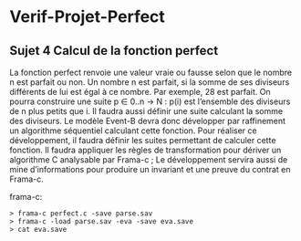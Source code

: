# Verif-Projet-Perfect

## Sujet 4 Calcul de la fonction perfect

La fonction perfect renvoie une valeur vraie ou fausse selon que le nombre n est parfait ou non. Un nombre n est parfait, si la somme de ses diviseurs différents de lui est égal à ce nombre. Par exemple, 28 est parfait. On pourra construire une suite p ∈ 0..n → N : p(i) est l’ensemble des diviseurs de n plus petits que i. Il faudra aussi définir une suite calculant la somme des diviseurs. Le modèle Event-B devra donc développer par raffinement un algorithme séquentiel calculant cette fonction. Pour réaliser ce développement, il faudra définir les suites permettant de calculer cette fonction. Il faudra appliquer les règles de transformation pour dériver un algorithme C analysable par Frama-c ; Le développement servira aussi de mine d’informations pour produire un invariant et une preuve du contrat en Frama-c.

frama-c:
```
> frama-c perfect.c -save parse.sav
> frama-c -load parse.sav -eva -save eva.save
> cat eva.save
```
